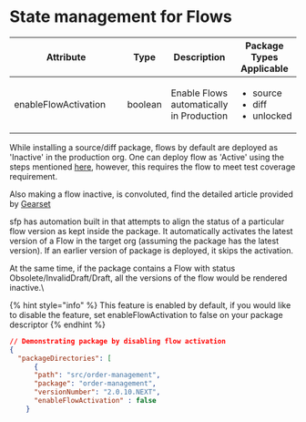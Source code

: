 # State management for Flows

<table><thead><tr><th width="229">Attribute</th><th>Type</th><th>Description</th><th>Package Types Applicable</th></tr></thead><tbody><tr><td>enableFlowActivation</td><td>boolean</td><td>Enable Flows automatically in Production</td><td><p></p><ul><li>source</li><li>diff</li><li>unlocked</li></ul><p></p></td></tr></tbody></table>

While installing a source/diff package, flows by default are deployed as 'Inactive' in the production org. One can deploy flow as 'Active' using the steps mentioned [here](https://help.salesforce.com/s/articleView?id=sf.flow\_distribute\_deploy\_active.htm\&language=en\_US\&type=5), however, this requires the flow to meet test coverage requirement.

Also making a flow inactive, is convoluted, find the detailed article provided by [Gearset](https://gearset.com/blog/deactivate-flows-within-your-data-deployments/)

sfp has automation built in that attempts to align the status of a particular flow version as kept inside the package. It automatically activates the latest version of a Flow in the target org (assuming the package has the latest version). If an earlier version of package is deployed, it skips the activation.

At the same time, if the package contains a Flow with status Obsolete/InvalidDraft/Draft, all the versions of the flow would be rendered inactive.\


{% hint style="info" %}
This feature is enabled by default, if you would like to disable the feature, set enableFlowActivation to false on your package descriptor
{% endhint %}



```json
// Demonstrating package by disabling flow activation
{
  "packageDirectories": [
      {    
      "path": "src/order-management",
      "package": "order-management",
      "versionNumber": "2.0.10.NEXT",
      "enableFlowActivation" : false
    }
```
